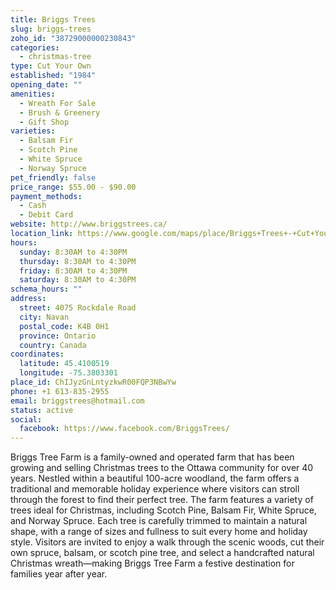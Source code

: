 ```yaml
---
title: Briggs Trees
slug: briggs-trees
zoho_id: "38729000000230843"
categories:
  - christmas-tree
type: Cut Your Own
established: "1984"
opening_date: ""
amenities:
  - Wreath For Sale
  - Brush & Greenery
  - Gift Shop
varieties:
  - Balsam Fir
  - Scotch Pine
  - White Spruce
  - Norway Spruce
pet_friendly: false
price_range: $55.00 - $90.00
payment_methods:
  - Cash
  - Debit Card
website: http://www.briggstrees.ca/
location_link: https://www.google.com/maps/place/Briggs+Trees+-+Cut+Your+Own+Christmas+Tree+Farm/@45.4100519,-75.3803301,14z/data=!4m8!1m2!2m1!1sBriggs+Trees+-+Cut+Your+Own+Christmas+Tree+Farm!3m4!1s0x4cce727b2ea731cb:0x8cc141733f5041d3!8m2!3d45.4100519!4d-75.3803301
hours:
  sunday: 8:30AM to 4:30PM
  thursday: 8:30AM to 4:30PM
  friday: 8:30AM to 4:30PM
  saturday: 8:30AM to 4:30PM
schema_hours: ""
address:
  street: 4075 Rockdale Road
  city: Navan
  postal_code: K4B 0H1
  province: Ontario
  country: Canada
coordinates:
  latitude: 45.4100519
  longitude: -75.3803301
place_id: ChIJyzGnLntyzkwR00FQP3NBwYw
phone: +1 613-835-2955
email: briggstrees@hotmail.com
status: active
social:
  facebook: https://www.facebook.com/BriggsTrees/
---
```


Briggs Tree Farm is a family-owned and operated farm that has been growing and selling Christmas trees to the Ottawa community for over 40 years. Nestled within a beautiful 100-acre woodland, the farm offers a traditional and memorable holiday experience where visitors can stroll through the forest to find their perfect tree.
The farm features a variety of trees ideal for Christmas, including Scotch Pine, Balsam Fir, White Spruce, and Norway Spruce. Each tree is carefully trimmed to maintain a natural shape, with a range of sizes and fullness to suit every home and holiday style.
Visitors are invited to enjoy a walk through the scenic woods, cut their own spruce, balsam, or scotch pine tree, and select a handcrafted natural Christmas wreath—making Briggs Tree Farm a festive destination for families year after year.
